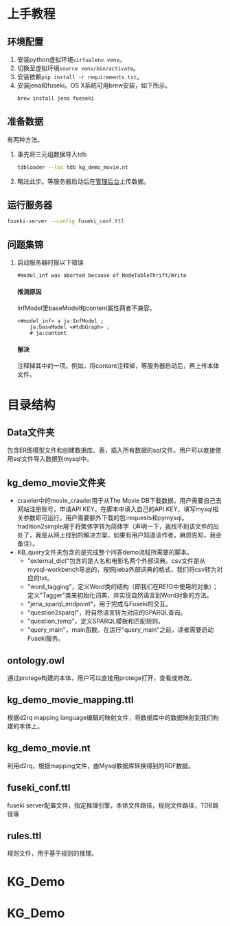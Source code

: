 # 上手教程
## 环境配置
1. 安装python虚拟环境`virtualenv venv`。
2. 切换至虚拟环境`source venv/bin/activate`。
3. 安装依赖`pip install -r requirements.txt`。
4. 安装jena和fuseki。OS X系统可用brew安装，如下所示。
    ```bash
    brew install jena fueseki
    ```

## 准备数据
有两种方法。
1. 事先将三元组数据导入tdb
    ```bash
    tdbloader --loc tdb kg_demo_movie.nt
    ```

2. 略过此步。等服务器启动后在[管理后台](localhost:3030)上传数据。

## 运行服务器
```bash
fuseki-server --config fuseki_conf.ttl
```

## 问题集锦
1. 启动服务器时报以下错误
    ```code
    #model_inf was aborted because of NodeTableThrift/Write
    ```
    #### 推测原因
    InfModel里baseModel和content属性两者不兼容。
    ```code
    <#model_inf> a ja:InfModel ;
        ja:baseModel <#tdbGraph> ;
        # ja:content
    ```
   #### 解决
   注释掉其中的一项。例如，将content注释掉，等服务器启动后，再上传本体文件。

# 目录结构
## Data文件夹
包含ER图模型文件和创建数据库、表，插入所有数据的sql文件。用户可以直接使用sql文件导入数据到mysql中。

## kg\_demo_movie文件夹
- crawler中的movie_crawler用于从The Movie DB下载数据，用户需要自己去网站注册账号，申请API KEY。在脚本中填入自己的API KEY，填写mysql相关参数即可运行。用户需要额外下载的包:requests和pymysql。tradition2simple用于将繁体字转为简体字（声明一下，我找不到该文件的出处了，我是从网上找到的解决方案，如果有用户知道该作者，麻烦告知，我会备注）。
- KB_query文件夹包含的是完成整个问答demo流程所需要的脚本。
	-  "external_dict"包含的是人名和电影名两个外部词典。csv文件是从mysql-workbench导出的，按照jieba外部词典的格式，我们将csv转为对应的txt。
	-  "word_tagging"，定义Word类的结构（即我们在REfO中使用的对象）；定义"Tagger"类来初始化词典，并实现自然语言到Word对象的方法。
	-  "jena\_sparql_endpoint"，用于完成与Fuseki的交互。
	-  "question2sparql"，将自然语言转为对应的SPARQL查询。
	-  "question_temp"，定义SPARQL模板和匹配规则。
	-  "query\_main"，main函数。在运行"query_main"之前，读者需要启动Fuseki服务。

## ontology.owl
通过protege构建的本体，用户可以直接用protege打开，查看或修改。

## kg\_demo\_movie_mapping.ttl
根据d2rq mapping language编辑的映射文件，将数据库中的数据映射到我们构建的本体上。

## kg\_demo_movie.nt
利用d2rq，根据mapping文件，由Mysql数据库转换得到的RDF数据。

## fuseki_conf.ttl
fuseki server配置文件，指定推理引擎，本体文件路径，规则文件路径，TDB路径等

## rules.ttl
规则文件，用于基于规则的推理。
# KG_Demo
# KG_Demo
